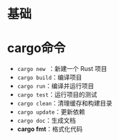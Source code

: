 # 基础
# cargo命令
- `cargo new `：新建一个 Rust 项目
- `cargo build`：编译项目
- `cargo run`：编译并运行项目
- `cargo test`：运行项目的测试
- `cargo clean`：清理缓存和构建目录
- `cargo update`：更新依赖
- `cargo doc`：生成文档
- **cargo fmt**：格式化代码



